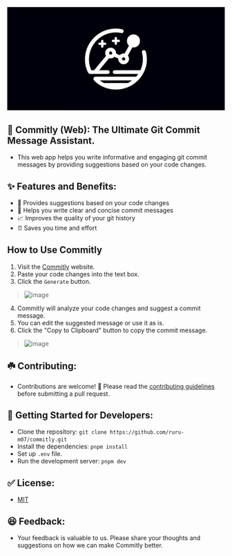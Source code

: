 <div style="text-align: center;">
    <img src="/public/og.png" alt="og" />
</div>

## 🌟 Commitly (Web): The Ultimate Git Commit Message Assistant.

- This web app helps you write informative and engaging git commit messages by providing suggestions based on your code changes.

## ✨ Features and Benefits:

- 🚀 Provides suggestions based on your code changes
- 📝 Helps you write clear and concise commit messages
- 📈 Improves the quality of your git history
- ⏰ Saves you time and effort

## How to Use Commitly

1. Visit the [Commitly](https://commitly.vercel.app/) website.
2. Paste your code changes into the text box.
3. Click the `Generate` button.

> ![image](https://github.com/ruru-m07/commitly/assets/142723369/f4c8c94b-42c7-4a53-89a1-27542f90e47c)

4. Commitly will analyze your code changes and suggest a commit message.
5. You can edit the suggested message or use it as is.
6. Click the "Copy to Clipboard" button to copy the commit message.

> ![image](https://github.com/ruru-m07/commitly/assets/142723369/a2e13ef0-3ad3-4760-8af8-5cff56c538d7)

## ☘️ Contributing:

- Contributions are welcome! 💖 Please read the [contributing guidelines](https://github.com/ruru-m07/commitly/blob/issue-13/CONTRIBUTING.md) before submitting a pull request.

## 🚀 Getting Started for Developers:

- Clone the repository: `git clone https://github.com/ruru-m07/commitly.git`
- Install the dependencies: `pnpm install`
- Set up `.env` file.
- Run the development server: `pnpm dev`

## ✅ License:

- [MIT](https://github.com/ruru-m07/commitly/blob/issue-13/LICENSE)

## 😆 Feedback:

- Your feedback is valuable to us. Please share your thoughts and suggestions on how we can make Commitly better.
